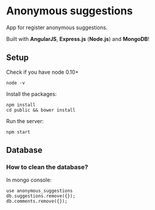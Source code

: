 # Anonymous suggestions

App for register anonymous suggestions.

Built with **AngularJS**, **Express.js** (**Node.js**) and **MongoDB**!

## Setup

Check if you have node 0.10+

    node -v

Install the packages:

    npm install
    cd public && bower install

Run the server:

    npm start

## Database

### How to clean the database?

In mongo console:

    use anonymous_suggestions
    db.suggestions.remove({});
    db.comments.remove({});
